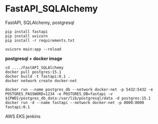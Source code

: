 # FastAPI_SQLAlchemy
FastAPI, SQLAlchemy, postgresql

```
pip install fastapi
pip install uvicorn
pip install -r requirements.txt
```
```
uvicorn main:app --reload
```
**postgresql + docker image**
```
cd ..../FastAPI_SQLAlchemy
docker pull postgres:15.1
docker build -t fastapi:0.1 .
docker network create docker-net

docker run --name postgres_db --network docker-net -p 5432:5432 -e POSTGRES_PASSWORD=1234 -e POSTGRES_DB=fastapi -v ${PWD}/postgres_db_data:/var/lib/postgresql/data -d postgres:15.1
docker run -d --name fastapi --network docker-net -p 8000:8000 fastapi:0.1 
```

AWS EKS jenkins